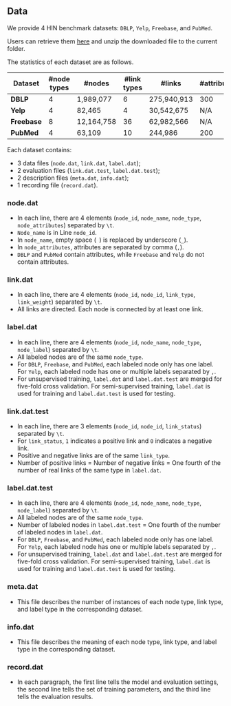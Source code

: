 ## Data

We provide 4 HIN benchmark datasets: ```DBLP```, ```Yelp```, ```Freebase```, and ```PubMed```.

Users can retrieve them <a href="https://drive.google.com/open?id=1Pkbl2wkwAXVRYrUWKpa1C4YQdjl_oIu2">here</a> and unzip the downloaded file to the current folder.

The statistics of each dataset are as follows.

**Dataset** | #node types | #nodes | #link types | #links | #attributes | #attributed nodes | #label types | #labeled nodes
--- | --- | --- | --- | --- | --- | --- | --- | ---
**DBLP** | 4 | 1,989,077 | 6 | 275,940,913 | 300 | ALL | 13 | 618
**Yelp** | 4 | 82,465 | 4 | 30,542,675 | N/A | N/A | 16 | 7,417
**Freebase** | 8 | 12,164,758 | 36 | 62,982,566 | N/A | N/A | 8 | 47,190
**PubMed** | 4 | 63,109 | 10 | 244,986 | 200 | ALL | 8 | 454

Each dataset contains:
- 3 data files (```node.dat```, ```link.dat```, ```label.dat```);
- 2 evaluation files (```link.dat.test```, ```label.dat.test```);
- 2 description files (```meta.dat```, ```info.dat```);
- 1 recording file (```record.dat```).

### node.dat

- In each line, there are 4 elements (```node_id```, ```node_name```, ```node_type```, ```node_attributes```) separated by ```\t```.
- ```Node_name``` is in Line ```node_id```.
- In ```node_name```, empty space (``` ```) is replaced by underscore (```_```).
- In ```node_attributes```, attributes are separated by comma (```,```).
- ```DBLP``` and ```PubMed``` contain attributes, while ```Freebase``` and ```Yelp``` do not contain attributes.

### link.dat

- In each line, there are 4 elements (```node_id```, ```node_id```, ```link_type```, ```link_weight```) separated by ```\t```.
- All links are directed. Each node is connected by at least one link.

### label.dat

- In each line, there are 4 elements (```node_id```, ```node_name```, ```node_type```, ```node_label```) separated by ```\t```.
- All labeled nodes are of the same ```node_type```.
- For ```DBLP```, ```Freebase```, and ```PubMed```, each labeled node only has one label. For ```Yelp```, each labeled node has one or multiple labels separated by ```,```.
- For unsupervised training, ```label.dat``` and ```label.dat.test``` are merged for five-fold cross validation. For semi-supervised training, ```label.dat``` is used for training and ```label.dat.test``` is used for testing.

### link.dat.test

- In each line, there are 3 elements (```node_id```, ```node_id```, ```link_status```) separated by ```\t```.
- For ```link_status```, ```1``` indicates a positive link and ```0``` indicates a negative link.
- Positive and negative links are of the same ```link_type```.
- Number of positive links = Number of negative links = One fourth of the number of real links of the same type in ```label.dat```.

### label.dat.test

- In each line, there are 4 elements (```node_id```, ```node_name```, ```node_type```, ```node_label```) separated by ```\t```.
- All labeled nodes are of the same ```node_type```.
- Number of labeled nodes in ```label.dat.test``` = One fourth of the number of labeled nodes in ```label.dat```.
- For ```DBLP```, ```Freebase```, and ```PubMed```, each labeled node only has one label. For ```Yelp```, each labeled node has one or multiple labels separated by ```,```.
- For unsupervised training, ```label.dat``` and ```label.dat.test``` are merged for five-fold cross validation. For semi-supervised training, ```label.dat``` is used for training and ```label.dat.test``` is used for testing.

### meta.dat

- This file describes the number of instances of each node type, link type, and label type in the corresponding dataset.

### info.dat

- This file describes the meaning of each node type, link type, and label type in the corresponding dataset.

### record.dat

- In each paragraph, the first line tells the model and evaluation settings, the second line tells the set of training parameters, and the third line tells the evaluation results.